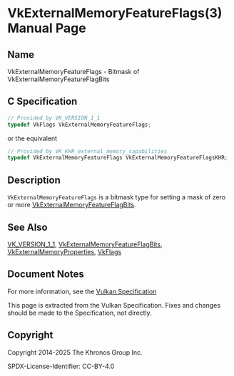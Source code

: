 # VkExternalMemoryFeatureFlags(3) Manual Page

## Name

VkExternalMemoryFeatureFlags - Bitmask of VkExternalMemoryFeatureFlagBits



## [](#_c_specification)C Specification

```c++
// Provided by VK_VERSION_1_1
typedef VkFlags VkExternalMemoryFeatureFlags;
```

or the equivalent

```c++
// Provided by VK_KHR_external_memory_capabilities
typedef VkExternalMemoryFeatureFlags VkExternalMemoryFeatureFlagsKHR;
```

## [](#_description)Description

`VkExternalMemoryFeatureFlags` is a bitmask type for setting a mask of zero or more [VkExternalMemoryFeatureFlagBits](https://registry.khronos.org/vulkan/specs/latest/man/html/VkExternalMemoryFeatureFlagBits.html).

## [](#_see_also)See Also

[VK\_VERSION\_1\_1](https://registry.khronos.org/vulkan/specs/latest/man/html/VK_VERSION_1_1.html), [VkExternalMemoryFeatureFlagBits](https://registry.khronos.org/vulkan/specs/latest/man/html/VkExternalMemoryFeatureFlagBits.html), [VkExternalMemoryProperties](https://registry.khronos.org/vulkan/specs/latest/man/html/VkExternalMemoryProperties.html), [VkFlags](https://registry.khronos.org/vulkan/specs/latest/man/html/VkFlags.html)

## [](#_document_notes)Document Notes

For more information, see the [Vulkan Specification](https://registry.khronos.org/vulkan/specs/latest/html/vkspec.html#VkExternalMemoryFeatureFlags)

This page is extracted from the Vulkan Specification. Fixes and changes should be made to the Specification, not directly.

## [](#_copyright)Copyright

Copyright 2014-2025 The Khronos Group Inc.

SPDX-License-Identifier: CC-BY-4.0